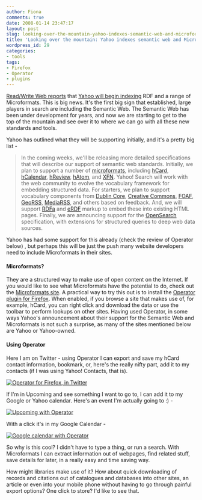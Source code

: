 ```yaml
---
author: Fiona
comments: true
date: 2008-01-14 23:47:17
layout: post
slug: looking-over-the-mountain-yahoo-indexes-semantic-web-and-microformats
title: 'Looking over the mountain: Yahoo indexes semantic web and Microformats'
wordpress_id: 29
categories:
- tools
tags:
- Firefox
- Operator
- plugins
---
```


[Read/Write Web reports](http://www.readwriteweb.com/archives/yahoo_supports_semantic_web.php) that [Yahoo will begin indexing](http://www.ysearchblog.com/archives/000527.html) RDF and a range of Microformats. This is big news. It's the first big sign that established, large players in search are including the Semantic Web. The Semantic Web has been under development for years, and now we are starting to get to the top of the mountain and see over it to where we can go with all these new standards and tools.

Yahoo has outlined what they will be supporting initially, and it's a pretty big list -


> In the coming weeks, we'll be releasing more detailed specifications that will describe our support of semantic web standards. Initially, we plan to support a number of [microformats](http://microformats.org/), including [hCard](http://microformats.org/wiki/hcard), [hCalendar](http://microformats.org/wiki/hcalendar), [hReview](http://microformats.org/wiki/hreview), [hAtom](http://microformats.org/wiki/hatom), and [XFN](http://microformats.org/wiki/xfn). Yahoo! Search will work with the web community to evolve the vocabulary framework for embedding structured data. For starters, we plan to support vocabulary components from [Dublin Core](http://en.wikipedia.org/wiki/Dublin_Core), [Creative Commons](http://creativecommons.org/), [FOAF](http://www.foaf-project.org/), [GeoRSS](http://www.georss.org/), [MediaRSS](http://search.yahoo.com/mrss), and others based on feedback. And, we will support [RDFa](http://en.wikipedia.org/wiki/RDFa) and [eRDF](http://en.wikipedia.org/wiki/Embedded_RDF) markup to embed these into existing HTML pages. Finally, we are announcing support for the [OpenSearch](http://opensearch.org/) specification, with extensions for structured queries to deep web data sources.


Yahoo has had some support for this already (check the review of Operator below) , but perhaps this will be just the push many website developers need to include Microformats in their sites.


#### Microformats?


They are a structured way to make use of open content on the Internet. If you would like to see what Microformats have the potential to do, check out the [Microformats site](http://microformats.org/). A practical way to try this out is to install the [Operator plugin for Firefox](https://addons.mozilla.org/en-US/firefox/addon/4106). When enabled, if you browse a site that makes use of, for example, hCard, you can right click and download the data or use the toolbar to perform lookups on other sites. Having used Operator, in some ways Yahoo's announcement about their support for the Semantic Web and Microformats is not such a surprise, as many of the sites mentioned below are Yahoo or Yahoo-owned.


#### Using Operator


Here I am on Twitter - using Operator I can export and save my hCard contact information, bookmark, or, here's the really nifty part, add it to my contacts (if I was using Yahoo! Contacts, that is).

[![Operator for Firefox, in Twitter](http://farm4.static.flickr.com/3098/2333183918_a4aa6e145d_o.jpg)](http://www.flickr.com/photos/blisspix/2333183918/)

If I'm in Upcoming and see something I want to go to, I can add it to my Google or Yahoo calendar. Here's an event I'm actually going to :) -

[![Upcoming with Operator](http://farm3.static.flickr.com/2199/2333191254_28688908a1.jpg)](http://www.flickr.com/photos/blisspix/2333191254/)

With a click it's in my Google Calendar -

[![Google calendar with Operator](http://farm4.static.flickr.com/3200/2332369157_1817d12d7e.jpg)](http://www.flickr.com/photos/blisspix/2332369157/)

So why is this cool? I didn't have to type a thing, or run a search. With Microformats I can extract information out of webpages, find related stuff, save details for later, in a really easy and time saving way.

How might libraries make use of it? How about quick downloading of records and citations out of catalogues and databases into other sites, an article or even into your mobile phone without having to go through painful export options? One click to store? I'd like to see that.
